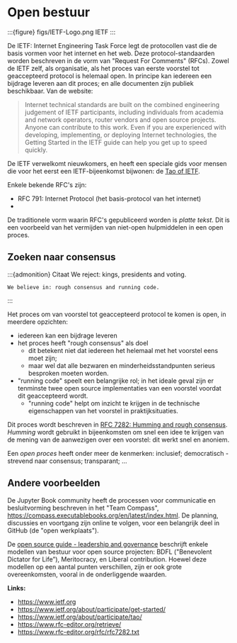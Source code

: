 # Open bestuur

:::{figure} figs/IETF-Logo.png
IETF
:::

De IETF: Internet Engineering Task Force legt de protocollen vast die de basis vormen voor het internet en het web. Deze protocol-standaarden worden beschreven in de vorm van "Request For Comments" (RFCs). Zowel de IETF zelf, als organisatie, als het proces van eerste voorstel tot geaccepteerd protocol is helemaal open. In principe kan iedereen een bijdrage leveren aan dit proces; en alle documenten zijn publiek beschikbaar. Van de website:

> Internet technical standards are built on the combined engineering judgement of IETF participants, including individuals from academia and network operators, router vendors and open source projects. Anyone can contribute to this work. Even if you are experienced with developing, implementing, or deploying Internet technologies, the Getting Started in the IETF guide can help you get up to speed quickly.

De IETF verwelkomt nieuwkomers, en heeft een speciale gids voor mensen die voor het eerst een IETF-bijeenkomst bijwonen: de [Tao of IETF](https://www.ietf.org/about/participate/tao/).

Enkele bekende RFC's zijn:

* RFC 791: Internet Protocol (het basis-protocol van het internet)
* 

De traditionele vorm waarin RFC's gepubliceerd worden is *platte tekst*. 
Dit is een voorbeeld van het vermijden van niet-open hulpmiddelen in een open proces.

## Zoeken naar consensus

:::{admonition} Citaat
    We reject: kings, presidents and voting.

    We believe in: rough consensus and running code.
:::

Het proces om van voorstel tot geaccepteerd protocol te komen is open, in meerdere opzichten:

* iedereen kan een bijdrage leveren
* het proces heeft "rough consensus" als doel
    * dit betekent niet dat iedereen het helemaal met het voorstel eens moet zijn;
    * maar wel dat alle bezwaren en minderheidsstandpunten serieus besproken moeten worden.
* "running code" speelt een belangrijke rol; in het ideale geval zijn er tenminste twee open source implementaties van een voorstel voordat dit geaccepteerd wordt.
    * "running code" helpt om inzicht te krijgen in de technische eigenschappen van het voorstel in praktijksituaties.
    
Dit proces wordt beschreven in [RFC 7282: Humming and rough consensus](https://www.rfc-editor.org/rfc/rfc7282.txt). *Humming* wordt gebruikt in bijeenkomsten om snel een idee te krijgen van de mening van de aanwezigen over een voorstel: dit werkt snel en anoniem.

Een *open proces* heeft onder meer de kenmerken: inclusief; democratisch - strevend naar consensus; transparant; ...

## Andere voorbeelden 

De Jupyter Book community heeft de processen voor communicatie en besluitvorming beschreven in het "Team Compass", https://compass.executablebooks.org/en/latest/index.html.
De planning, discussies en voortgang zijn online te volgen, voor een belangrijk deel in GitHub (de "open werkplaats").

De [open source guide - leadership and governance](https://opensource.guide/leadership-and-governance/)  beschrijft enkele modellen van bestuur voor open source projecten: BDFL ("Benevolent Dictator for Life”), Meritocracy, en Liberal contribution. Hoewel deze modellen op een aantal punten verschillen, zijn er ook grote overeenkomsten, vooral in de onderliggende waarden.

**Links:**

* https://www.ietf.org
* https://www.ietf.org/about/participate/get-started/
* https://www.ietf.org/about/participate/tao/
* https://www.rfc-editor.org/retrieve/
* https://www.rfc-editor.org/rfc/rfc7282.txt
